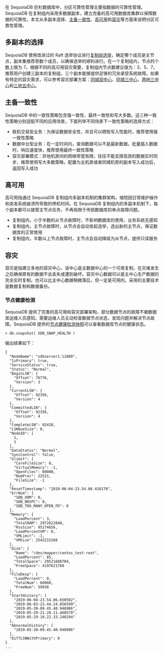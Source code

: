 [^_^]:
    分区可靠性管理
    作者：魏彰凯
    时间：20190531
    评审意见
    王涛：
    许建辉：
    市场部：20190820
       

在 SequoiaDB 巨杉数据库中，分区可靠性管理主要指数据的可靠性管理。SequoiaDB 在复制组内采用多数据副本，建立完备的高可用数据库集群以保障数据的可靠性。本文从多副本选择、[主备一致性][primary_secondary_consistency]、[高可用][high_avaliability]和[容灾][disaster_recovery]等方面来说明分区可靠性管理。

多副本的选择
----

SequoiaDB 使用改进过的 Raft 选举协议进行[复制组选举][repl_election]，确定哪个成员是主节点，副本集推荐奇数个成员，以确保选举的顺利进行。在一个复制组内，节点的个数上限为 7。根据不同的高可用容灾需要，复制组内节点数建议值为：3、5、7。
推荐用户创建三副本的复制组，三个副本能够提供足够的冗余承受系统故障。如果有特定的容灾需求，可以参考容灾部署方案：[同城双中心][twodatacenter]、[同城三中心][threedatacenter]、[两地三中心][twocity_threedatacenter]和[三地五中心][threecity_fivedatacenter]。

主备一致性
---

SequoiaDB 中的一致性策略包含强一致性、最终一致性和写大多数。这三种一致性策略分别适配不同的应用场景，下面列举不同场景下一致性策略的选择方式：

- 联机交易型业务：为保证数据安全性，并且可以牺牲写入性能时，推荐使用强一致性策略
- 数据中台型业务：在一定时间内，查询数据可以不是最新数据。批量插入数据时，响应速度快，推荐使用最终一致性策略
- 容灾部署模式：异地机房间的网络带宽有限，往往不能支撑高效的数据实时同步，推荐使用写大多数策略，配置为主机房或者同城机房的副本写入成功后，返回写入成功

高可用
----

高可用指通过 SequoiaDB 复制组内多副本机制的集群架构，缩短因日常维护操作和突发系统崩溃所导致的停机时间。在 SequoiaDB 复制组内的多副本机制下，每个副本都可以接管主节点任务，不再局限于传统数据库的单点故障问题。

- 复制组内，小于半数的从节点故障时，不影响数据库的使用，业务系统无感知
- 复制组内，主节点故障时，从节点会自动发起选举，选出新的主节点，保证数据库的正常使用
- 复制组内，半数以上节点故障时，主节点会自动降级为从节点，提供只读服务

容灾
----

容灾是指建立多地的容灾中心，该中心是主数据中心的一个可用复制，在灾难发生之后确保原有的数据不会丢失或遭到破坏。容灾中心数据可以是主中心生产数据的完全实时复制，也可以比主中心数据稍微落后，但一定是可用的。采用的主要技术是数据复制和数据备份。

### 节点健康检测

SequoiaDB 提供了完善的高可用和容灾部署架构，部分数据节点的故障不被数据库运维人员感知，需要运维人员主动检查数据节点状态，发现问题并解决节点故障。SequoiaDB 提供的[节点健康检测快照][health]可以查看数据库节点的健康状态。

```lang-javascript
> db.snapshot( SDB_SNAP_HEALTH )
```

输出结果如下：

```lang-json
{
  "NodeName": "sdbserver1:11800",
  "IsPrimary": true,
  "ServiceStatus": true,
  "Status": "Normal",
  "BeginLSN": {
    "Offset": 76776,
    "Version": 3
  },
  "CurrentLSN": {
    "Offset": 92356,
    "Version": 4
  },
  "CommittedLSN": {
    "Offset": 92356,
    "Version": 4
  },
  "CompleteLSN": 92428,
  "LSNQueSize": 0,
  "NodeID": [
    1,
    1
  ],
  "DataStatus": "Normal",
  "SyncControl": false,
  "Ulimit": {
    "CoreFileSize": 0,
    "VirtualMemory": -1,
    "OpenFiles": 60000,
    "NumProc": 22521,
    "FileSize": -1
  },
  "ResetTimestamp": "2019-06-04-23.54.06.410178",
  "ErrNum": {
    "SDB_OOM": 0,
    "SDB_NOSPC": 0,
    "SDB_TOO_MANY_OPEN_FD": 0
  },
  "Memory": {
    "LoadPercent": 3,
    "TotalRAM": 2972622848,
    "RssSize": 95174656,
    "LoadPercentVM": 0,
    "VMLimit": -1,
    "VMSize": 2542215168
  },
  "Disk": {
    "Name": "/dev/mapper/centos_test-root",
    "LoadPercent": 85,
    "TotalSpace": 29521608704,
    "FreeSpace": 4197621760
  },
  "FileDesp": {
    "LoadPercent": 0,
    "TotalNum": 60000,
    "FreeNum": 59938
  },
  "StartHistory": [
    "2019-06-04-23.54.06.650502",
    "2019-06-03-23.44.24.856599",
    "2019-05-30-09.45.40.948906",
    "2019-05-29-21.28.11.460570",
    "2019-05-29-10.22.33.248294"
  ],
  "AbnormalHistory": [
    "2019-05-30-09.45.40.948906"
  ],
  "DiffLSNWithPrimary": 0
}
...
```

[^_^]:
    本文使用到的所有链接

[repl_election]:manual/Distributed_Engine/Architecture/Replication/election.md
[primary_secondary_consistency]:manual/Distributed_Engine/Architecture/Replication/primary_secondary_consistency.md
[high_avaliability]:manual/Distributed_Engine/Maintainance/HA_DR/high_avaliability.md
[disaster_recovery]:manual/Distributed_Engine/Maintainance/HA_DR/disaster_recovery.md
[twodatacenter]:manual/Distributed_Engine/Maintainance/HA_DR/twodatacenter.md
[threedatacenter]:manual/Distributed_Engine/Maintainance/HA_DR/threedatacenter.md
[twocity_threedatacenter]:manual/Distributed_Engine/Maintainance/HA_DR/twocity_threedatacenter.md
[threecity_fivedatacenter]:manual/Distributed_Engine/Maintainance/HA_DR/threecity_fivedatacenter.md
[health]:manual/Manual/Snapshot/SDB_SNAP_HEALTH.md

